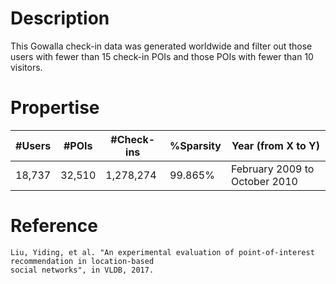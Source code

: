 # Description
This Gowalla check-in data was generated worldwide and filter out those users with fewer than 15 check-in POIs and those POIs with fewer than 10 visitors.

# Propertise
| #Users  | #POIs | #Check-ins | %Sparsity | Year (from X to Y) |
| ------------- | ------------- | ------------- | ------------- | ------------- |
| 18,737  | 32,510  | 1,278,274 | 99.865% | February 2009 to October 2010  |

# Reference
```
Liu, Yiding, et al. "An experimental evaluation of point-of-interest recommendation in location-based 
social networks", in VLDB, 2017.
```

